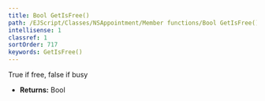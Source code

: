 ```yaml
---
title: Bool GetIsFree()
path: /EJScript/Classes/NSAppointment/Member functions/Bool GetIsFree()
intellisense: 1
classref: 1
sortOrder: 717
keywords: GetIsFree()
---
```



True if free, false if busy



* **Returns:** Bool


